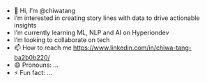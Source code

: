 - 👋 Hi, I’m @chiwatang
-  I’m interested in creating story lines with data to drive actionable insights
-  I’m currently learning ML, NLP and AI on Hyperiondev
-  I’m looking to collaborate on tech
- 📫 How to reach me https://www.linkedin.com/in/chiwa-tang-ba2b0b220/
- 😄 Pronouns: ...
- ⚡ Fun fact: ...



